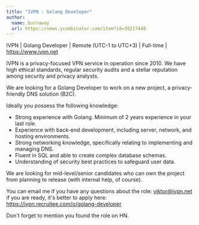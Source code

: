 ```yaml
---
title: "IVPN : Golang Developer"
author:
  name: burnaway
  url: https://news.ycombinator.com/item?id=39217448
---
```

IVPN | Golang Developer | Remote (UTC-1 to UTC+3) | Full-time | <a href="https:&#x2F;&#x2F;www.ivpn.net" rel="nofollow">https:&#x2F;&#x2F;www.ivpn.net</a>

IVPN is a privacy-focused VPN service in operation since 2010. We have high ethical standards, regular security audits and a stellar reputation among security and privacy analysts.

We are looking for a Golang Developer to work on a new project, a privacy-friendly DNS solution (B2C).

Ideally you possess the following knowledge: 
- Strong experience with Golang. Minimum of 2 years experience in your last role.
- Experience with back-end development, including server, network, and hosting environments. 
- Strong networking knowledge, specifically relating to implementing and managing DNS.
- Fluent in SQL and able to create complex database schemas.
- Understanding of security best practices to safeguard user data.

We are looking for mid-level&#x2F;senior candidates who can own the project from planning to release (with internal help, of course).

You can email me if you have any questions about the role: viktor@ivpn.net 
if you are ready, it&#x27;s better to apply here: <a href="https:&#x2F;&#x2F;ivpn.recruitee.com&#x2F;o&#x2F;golang-developer" rel="nofollow">https:&#x2F;&#x2F;ivpn.recruitee.com&#x2F;o&#x2F;golang-developer</a>

Don&#x27;t forget to mention you found the role on HN.
